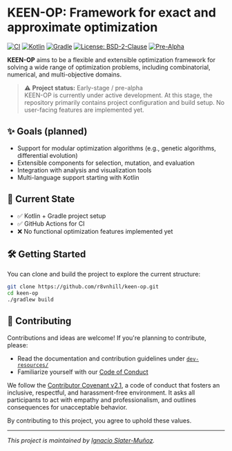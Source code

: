 # KEEN-OP: Framework for exact and approximate optimization

[![CI](https://github.com/r8vnhill/keen-op/actions/workflows/build.yml/badge.svg)](https://github.com/r8vnhill/keen-op/actions/workflows/build.yml)
[![Kotlin](https://img.shields.io/badge/Kotlin-2.1.20-blueviolet?logo=kotlin)](https://kotlinlang.org/)
[![Gradle](https://img.shields.io/badge/Gradle-8.14-blue?logo=gradle)](https://gradle.org/)
[![License: BSD-2-Clause](https://img.shields.io/badge/License-BSD--2--Clause-blue.svg)](LICENSE)
[![Pre-Alpha](https://img.shields.io/badge/status-pre--alpha-orange)](#)

**KEEN-OP** aims to be a flexible and extensible optimization framework for solving a wide range of optimization problems, including combinatorial, numerical, and multi-objective domains.

> ⚠️ **Project status:** Early-stage / pre-alpha  
> KEEN-OP is currently under active development. At this stage, the repository primarily contains project configuration and build setup. No user-facing features are implemented yet.

## ✨ Goals (planned)
- Support for modular optimization algorithms (e.g., genetic algorithms, differential evolution)
- Extensible components for selection, mutation, and evaluation
- Integration with analysis and visualization tools
- Multi-language support starting with Kotlin

## 🚧 Current State
- ✅ Kotlin + Gradle project setup
- ✅ GitHub Actions for CI
- ❌ No functional optimization features implemented yet

## 🛠️ Getting Started

You can clone and build the project to explore the current structure:

```bash
git clone https://github.com/r8vnhill/keen-op.git
cd keen-op
./gradlew build
```

## 🤝 Contributing

Contributions and ideas are welcome! If you're planning to contribute, please:

- Read the documentation and contribution guidelines under [`dev-resources/`](./dev-resources/)
- Familiarize yourself with our [Code of Conduct](./CODE_OF_CONDUCT.md)

We follow the [Contributor Covenant v2.1](https://www.contributor-covenant.org/version/2/1/code_of_conduct.html), a code of conduct that fosters an inclusive, respectful, and harassment-free environment. It asks all participants to act with empathy and professionalism, and outlines consequences for unacceptable behavior.

By contributing to this project, you agree to uphold these values.

---

*This project is maintained by [Ignacio Slater-Muñoz](https://www.github.com/r8vnhill).*

